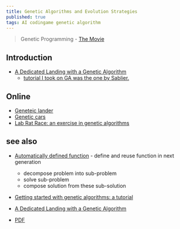 ```yaml
---
title: Genetic Algorithms and Evolution Strategies
published: true
tags: AI codingame genetic algorithm
---
```

> Genetic Programming - [The Movie](https://www.youtube.com/watch?v=tTMpKrKkYXo&list=PLh9akXp2EH2ASgkmOXNjumDY91oUYMnlw&index=1)

## Introduction
- [A Dedicated Landing with a Genetic Algorithm](https://www.codingame.com/blog/genetic-algorithm-mars-lander/)
	- [tutorial I took on GA was the one by Sablier.](https://www.codingame.com/playgrounds/334/genetic-algorithms/history)
	
## Online
- [Geneteic lander](https://fafl.github.io/genetic-lander/)
- [Genetic cars](https://rednuht.org/genetic_cars_2/)
- [Lab Rat Race: an exercise in genetic algorithms](https://codegolf.stackexchange.com/questions/44707/lab-rat-race-an-exercise-in-genetic-algorithms)

## see also
- [Automatically defined function](https://www.youtube.com/watch?v=pRk6cth7Bpg) - define and reuse function in next generation
	- decompose problem into sub-problem
    - solve sub-problem
    - compose solution from these sub-solution

- [Getting started with genetic algorithms: a tutorial](https://www.sicara.fr/blog-technique/2017-08-29-was-darwin-great-computer-scientist)
- [A Dedicated Landing with a Genetic Algorithm](https://www.codingame.com/blog/genetic-algorithm-mars-lander/)
- [PDF](http://web.cecs.pdx.edu/~mperkows/CLASS_479/LECTURES479/EVO01.PDF)
